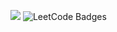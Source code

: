 ![](https://leetcard.jacoblin.cool/sarveshbhosale111?ext=heatmap)
<img src="https://leetcode-badge-showcase.vercel.app/api?username=sarveshbhosale111&theme=black&animated=true" alt="LeetCode Badges"/>
